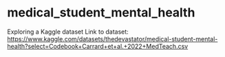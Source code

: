 # medical_student_mental_health
Exploring a Kaggle dataset
Link to dataset: https://www.kaggle.com/datasets/thedevastator/medical-student-mental-health?select=Codebook+Carrard+et+al.+2022+MedTeach.csv

